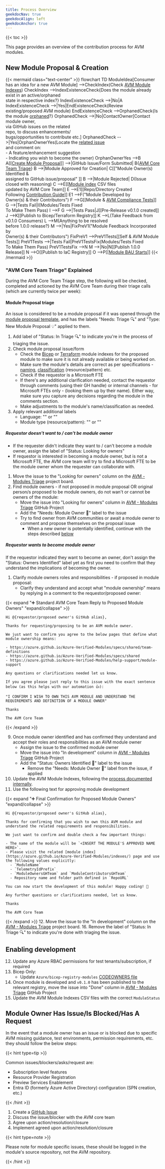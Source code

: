 ```yaml
---
title: Process Overview
geekdocNav: true
geekdocAlign: left
geekdocAnchor: true
---
```


{{< toc >}}

This page provides an overview of the contribution process for AVM modules.

## New Module Proposal & Creation

{{< mermaid class="text-center" >}}
flowchart TD
    ModuleIdea[Consumer has an idea for a new AVM Module] -->CheckIndex(Check <a href='/Azure-Verified-Modules/indexes/'>AVM Module Indexes</a>)
    CheckIndex -->IndexExistenceCheck{Does the module already <br> exist in an active/orphaned <br> state in respective index?}
    IndexExistenceCheck -->|No|A
    IndexExistenceCheck -->|Yes|EndExistenceCheck(Review existing/proposed AVM module)
    EndExistenceCheck -->OrphanedCheck{Is the module <a href='/Azure-Verified-Modules/specs/shared/module-lifecycle/#orphaned-avm-modules'>orphaned</a>?}
    OrphanedCheck -->|No|ContactOwner[Contact module owner,<br> via GitHub issues on the related <br>repo, to discuss enhancements/<br>bugs/opportunities to contribute etc.]
    OrphanedCheck -->|Yes|OrphanOwnerYes(Locate the <a href='https://aka.ms/avm/orphanedmodules'>related issue</a> <br> and comment on:<br> - A feature/enhancement suggestion <br> - Indicating you wish to become the owner)
    OrphanOwnerYes -->B
    A[[<a href='https://aka.ms/avm/moduleproposal'>Create Module Proposal</a>]] -->|GitHub Issue/Form Submitted| B{<a href='/Azure-Verified-Modules/contributing/process/#avm-core-team-triage-explained'>AVM Core Team Triage</a>}
    B -->|Module Approved for Creation| C[["Module Owner(s) Identified  & <br> assigned to GitHub issue/proposal" ]]
    B -->|Module Rejected| D(Issue closed with reasoning)
    C -->E[[<a href='/Azure-Verified-Modules/indexes/'>Module index</a> CSV files <br> updated by AVM Core Team]]
    E -->E1[[Repo/Directory Created <br> Following <a href='/Azure-Verified-Modules/contributing/'>Contribution Guide</a>]]
    E1 -->F("Module Developed by <br> Owner(s) & their Contributors")
    F -->G[[Module & <a href='https://aka.ms/avm/snfr3'>AVM Compliance Tests</a>]]
    G -->|Tests Fail|I(Modules/Tests Fixed <br> To Make Them Pass)
    I -->F
    G -->|Tests Pass|J[[Pre-Release v0.1.0 created]]
    J -->K[[Publish to Bicep/Terraform Registry]]
    K -->L(Take Feedback from v0.1.0 Consumers)
    L -->M{Anything to be resolved <br> before 1.0.0 release?}
    M -->|Yes|FixPreV1("Module Feedback Incorporated by <br> Owner(s) & their Contributors")
    FixPreV1 -->PreV1Tests[[Self & AVM Module Tests]]
    PreV1Tests -->|Tests Fail|PreV1TestsFix(Modules/Tests Fixed <br> To Make Them Pass)
    PreV1TestsFix -->N
    M -->|No|N[[Publish 1.0.0 Release]]
    N -->O[[Publish to IaC Registry]]
    O -->P[[<a href='/Azure-Verified-Modules/help-support/module-support/'>Module BAU Starts</a>]]
{{< /mermaid >}}

### "AVM Core Team Triage" Explained

During the AVM Core Team Triage step, the following will be checked, completed and actioned by the AVM Core Team during their triage calls (which are currently twice per week):

#### Module Proposal triage

An issue is considered to be a module proposal if it was opened through the [module proposal template](https://aka.ms/avm/moduleproposal), and has the labels "Needs: Triage 🔍" and "Type: New Module Proposal 💡" applied to them.

1. Add label of "Status: In Triage 🔍" to indicate you're in the process of triaging the issue.
1. Check module proposal issue/form
   - Check the [Bicep](https://azure.github.io/Azure-Verified-Modules/indexes/bicep/) or [Terraform](https://azure.github.io/Azure-Verified-Modules/indexes/terraform/) module indexes for the proposed module to make sure it is not already available or being worked on.
   - Make sure the module's details are correct as per specifications - [naming](/Azure-Verified-Modules/specs/shared/#id-rmnfr1---category-naming---module-naming), [classification](/Azure-Verified-Modules/specs/shared/module-classifications/) (resource/pattern) etc.
   - Check if the requestor is a Microsoft FTE
   - If there's any additional clarification needed, contact the requestor through comments (using their GH handle) or internal channels - for Microsoft FTEs only - (looking them up by their name). Either way, make sure you capture any decisions regarding the module in the comments section.
   - Make adjustments to the module's name/classification as needed.
2. Apply relevant additional labels
    - Language: "" or ""
    - Module type (resource/pattern): "" or ""

##### Requestor doesn't want to / can't be module owner

- If the requester didn't indicate they want to / can't become a module owner, assign the label of "Status: Looking for owners"
- If requestor is interested in becoming a module owner, but is not a Microsoft FTE, the AVM core team will try to find a Microsoft FTE to be the module owner whom the requester can collaborate with.

1. Move the issue to the "Looking for owners" column on the [AVM - Modules Triage](https://aka.ms/avm/moduletriage) project board.
2. Find module owners - if not proposed in module proposal OR original person/s proposed to be module owners, do not wan't or cannot be owners of the module:
   - Move the issue into "Looking for owners" column in [AVM - Modules Triage](https://aka.ms/avm/moduletriage) GitHub Project
   - Add the "Needs: Module Owner 📣" label to the issue
   - Try to find owner from AVM communities or await a module owner to comment and propose themselves on the proposal issue
     - When a new owner is potentially identified, continue with the steps described [below](#requestor-wants-to-become-module-owner)

##### Requestor wants to become module owner

If the requestor indicated they want to become an owner, don't assign the "Status: Owners Identified" label yet as first you need to confirm that they understand the implications of becoming the owner.

1. Clarify module owners roles and responsibilities - if proposed in module proposal:
   - Clarify they understand and accept what "module ownership" means by replying in a comment to the requestor/proposed owner:

{{< expand "➕ Standard AVM Core Team Reply to Proposed Module Owners" "expand/collapse" >}}
```text
Hi @{requestor/proposed owner's GitHub alias},

Thanks for requesting/proposing to be an AVM module owner.

We just want to confirm you agree to the below pages that define what module ownership means:

- https://azure.github.io/Azure-Verified-Modules/specs/shared/team-definitions
- https://azure.github.io/Azure-Verified-Modules/specs/shared
- https://azure.github.io/Azure-Verified-Modules/help-support/module-support

Any questions or clarifications needed let us know.

If you agree please just reply to this issue with the exact sentence below (as this helps with our automation 👍):

"I CONFIRM I WISH TO OWN THIS AVM MODULE AND UNDERSTAND THE REQUIREMENTS AND DEFINITION OF A MODULE OWNER"

Thanks

The AVM Core Team
```
{{< /expand >}}

9. Once module owner identified and has confirmed they understand and accept their roles and responsibilities as an AVM module owner
   - Assign the issue to the confirmed module owner
   - Move the issue into "In development" column in [AVM - Modules Triage](https://aka.ms/avm/moduletriage) GitHub Project
   - Add the "Status: Owners Identified 🤘" label to the issue
     - Remove the "Needs: Module Owner 📣" label from the issue, if applied
10. Update the AVM Module Indexes, following the [process documented internally](https://dev.azure.com/CSUSolEng/Azure%20Verified%20Modules/_wiki/wikis/AVM%20Internal%20Wiki/286/Module-index-file-update-process).
11. Use the following text for approving module development

{{< expand "➕ Final Confirmation for Proposed Module Owners" "expand/collapse" >}}
```text
Hi @{requestor/proposed owner's GitHub alias},

Thanks for confirming that you wish to own this AVM module and understand the related requirements and responsibilities.

We just want to confirm and double check a few important things:

- The name of the module will be `<INSERT THE MODULE'S APPROVED NAME HERE>`.
- Please visit the related [module index](https://azure.github.io/Azure-Verified-Modules/indexes/) page and use the following values explicitly:
  - `ModuleName`
  - `TelemetryIdPrefix`
  - `ModuleOwnersGHTeam` and `ModuleContributorsGHTeam`
  - Repository name and folder path defined in `RepoURL`

You can now start the development of this module! Happy coding! 🎉

Any further questions or clarifications needed, let us know.

Thanks

The AVM Core Team
```
{{< /expand >}}
12. Move the issue to the "In development" column on the [AVM - Modules Triage](https://aka.ms/avm/moduletriage) project board.
16. Remove the label of "Status: In Triage 🔍" to indicate you're done with triaging the issue.

## Enabling development

12. Update any Azure RBAC permissions for test tenants/subscription, if required
13. Bicep Only:
    - Update `Azure/bicep-registry-modules` [CODEOWNERS file](https://github.com/Azure/bicep-registry-modules/blob/main/.github/CODEOWNERS)
14. Once module is developed and `v0.1.0` has been published to the relevant registry, move the issue into "Done" column in [AVM - Modules Triage](https://aka.ms/avm/moduletriage) GitHub Project
15. Update the AVM Module Indexes CSV files with the correct `ModuleStatus`

## Module Owner Has Issue/Is Blocked/Has A Request

In the event that a module owner has an issue or is blocked due to specific AVM missing guidance, test environments, permission requirements, etc. they should follow the below steps:

{{< hint type=tip >}}

Common issues/blockers/asks/request are:

- Subscription level features
- Resource Provider Registration
- Preview Services Enablement
- Entra ID (formerly Azure Active Directory) configuration (SPN creation, etc.)

{{< /hint >}}

1. Create a [GitHub Issue](https://github.com/Azure/Azure-Verified-Modules/issues/new/choose)
2. Discuss the issue/blocker with the AVM core team
3. Agree upon action/resolution/closure
4. Implement agreed upon action/resolution/closure

{{< hint type=note >}}

Please note for module specific issues, these should be logged in the module's source repository, not the AVM repository.

{{< /hint >}}
